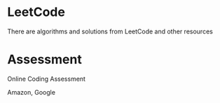 # LeetCode
There are algorithms and solutions from LeetCode and other resources

# Assessment
Online Coding Assessment 

Amazon, Google 
